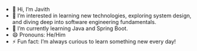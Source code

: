 - 👋 Hi, I’m Javith
- 👀 I’m interested in learning new technologies, exploring system design, and diving deep into software engineering fundamentals.  
- 🌱 I’m currently learning Java and Spring Boot.
- 😄 Pronouns: He/Him  
- ⚡ Fun fact: I’m always curious to learn something new every day!


<!---
javith-mj/javith-mj is a ✨ special ✨ repository because its `README.md` (this file) appears on your GitHub profile.
You can click the Preview link to take a look at your changes.
--->
